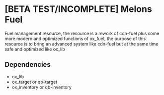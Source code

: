 # [BETA TEST/INCOMPLETE] Melons Fuel
Fuel management resource, the resource is a rework of cdn-fuel plus some more modern and optimized functions of ox_fuel, the purpose of this resource is to bring an advanced system like cdn-fuel but at the same time safe and optimized like ox_lib

## Dependencies
- ox_lib
- ox_target or qb-target
- ox_inventory or qb-inventory

